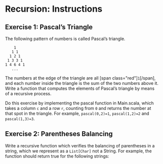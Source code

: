 Recursion: Instructions
=======================

Exercise 1: Pascal’s Triangle
-----------------------------

The following pattern of numbers is called Pascal’s triangle.

```
    1
   1 1
  1 2 1
 1 3 3 1
1 4 6 4 1
   ...
```

The numbers at the edge of the triangle are all [span class="red"]`1`[/span], and each number inside the triangle is the sum of the two numbers above it. Write a function that computes the elements of Pascal’s triangle by means of a recursive process.

Do this exercise by implementing the pascal function in Main.scala, which takes a column `c` and a row `r`, counting from `0` and returns the number at that spot in the triangle. For example, `pascal(0,2)=1`, `pascal(1,2)=2` and `pascal(1,3)=3`.

Exercise 2: Parentheses Balancing
---------------------------------

Write a recursive function which verifies the balancing of parentheses in a string, which we represent as a `List[Char]` not a String. For example, the function should return true for the following strings:
